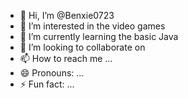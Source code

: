 - 👋 Hi, I’m @Benxie0723
- 👀 I’m interested in the video games
- 🌱 I’m currently learning the basic Java
- 💞️ I’m looking to collaborate on 
- 📫 How to reach me ...
- 😄 Pronouns: ...
- ⚡ Fun fact: ...

<!---
Benxie0723/Benxie0723 is a ✨ special ✨ repository because its `README.md` (this file) appears on your GitHub profile.
You can click the Preview link to take a look at your changes.
--->

